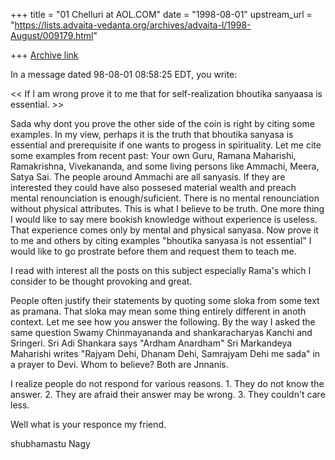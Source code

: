 +++
title = "01 Chelluri at AOL.COM"
date = "1998-08-01"
upstream_url = "https://lists.advaita-vedanta.org/archives/advaita-l/1998-August/009179.html"

+++
[Archive link](https://lists.advaita-vedanta.org/archives/advaita-l/1998-August/009179.html)

In a message dated 98-08-01 08:58:25 EDT, you write:

<<  If I am wrong prove it to me that for self-realization
 bhoutika sanyaasa is essential. >>

Sada why dont you prove the other side of the coin is right by citing some
examples.
In my view, perhaps it is the truth that bhoutika sanyasa is essential and
prerequisite if one wants to progess in spirituality.  Let me cite some
examples from recent past: Your own Guru, Ramana Maharishi, Ramakrishna,
Vivekananda, and some living persons like Ammachi, Meera, Satya Sai.  The
people around Ammachi are all sanyasis.  If they are interested they could
have also possesed material wealth and preach mental renounciation is
enough/suficient.  There is no mental renounciation without physical
attributes.  This is what I believe to be truth.  One more thing I would like
to say mere bookish knowledge without experience is useless.  That experience
comes only by mental and physical sanyasa.
Now prove it to me and others by citing examples "bhoutika sanyasa is not
essential"
I would like to go prostrate before them and request them to teach me.

I read with interest all the posts on this subject especially Rama's which  I
consider to be thought provoking and great.

People often  justify their statements by quoting some sloka from some text as
pramana.    That sloka may mean some thing entirely different in anoth
context.
Let me see how you answer the following.  By the way I asked the same question
Swamy Chinmayananda and shankaracharyas Kanchi and Sringeri.
Sri Adi Shankara says "Ardham Anardham"
Sri Markandeya Maharishi writes "Rajyam Dehi, Dhanam Dehi, Samrajyam Dehi me
sada"   in a prayer to Devi.     Whom to believe?  Both are Jnnanis.

I realize people do not respond for various reasons.  1. They do not know the
answer. 2. They are afraid their answer may be wrong.  3. They couldn't care
less.

Well what is your responce my friend.

shubhamastu                                                 Nagy

